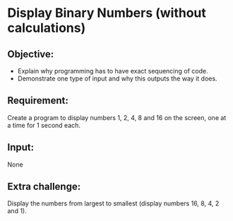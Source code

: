 # Display Binary Numbers (without calculations)

## Objective:

- Explain why programming has to have exact sequencing of code.
- Demonstrate one type of input and why this outputs the way it does.


## Requirement:

Create a program to display numbers 1, 2, 4, 8 and 16 on the screen, one at a time for 1 second each.

## Input:

None

## Extra challenge:

Display the numbers from largest to smallest (display numbers 16, 8, 4, 2 and 1).

